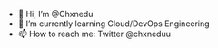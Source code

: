 - 👋 Hi, I’m @Chxnedu
- 🌱 I’m currently learning Cloud/DevOps Engineering
- 📫 How to reach me: Twitter @chxneduu

<!---
Chxnedu/Chxnedu is a ✨ special ✨ repository because its `README.md` (this file) appears on your GitHub profile.
You can click the Preview link to take a look at your changes.
--->
